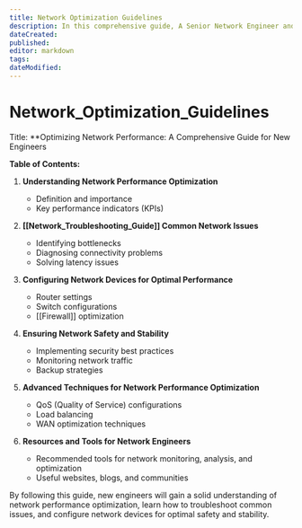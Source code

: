 ```yaml
---
title: Network Optimization Guidelines
description: In this comprehensive guide, A Senior Network Engineer and Technical Writer, shares his expertise on network performance optimization, troubleshooting, and configuring network devices to ensure safety and stability. This markdown note is designed to help new engineers master essential skills for maintaining efficient and secure networks.
dateCreated: 
published: 
editor: markdown
tags: 
dateModified: 
---
```

# Network_Optimization_Guidelines

Title: **Optimizing Network Performance: A Comprehensive Guide for New Engineers

**Table of Contents:**

1. **Understanding Network Performance Optimization**
    
    - Definition and importance
    - Key performance indicators (KPIs)
2. **[[Network_Troubleshooting_Guide]] Common Network Issues**
    
    - Identifying bottlenecks
    - Diagnosing connectivity problems
    - Solving latency issues
3. **Configuring Network Devices for Optimal Performance**
    
    - Router settings
    - Switch configurations
    - [[Firewall]] optimization
4. **Ensuring Network Safety and Stability**
    
    - Implementing security best practices
    - Monitoring network traffic
    - Backup strategies
5. **Advanced Techniques for Network Performance Optimization**
    
    - QoS (Quality of Service) configurations
    - Load balancing
    - WAN optimization techniques
6. **Resources and Tools for Network Engineers**
    
    - Recommended tools for network monitoring, analysis, and optimization
    - Useful websites, blogs, and communities

By following this guide, new engineers will gain a solid understanding of network performance optimization, learn how to troubleshoot common issues, and configure network devices for optimal safety and stability. 